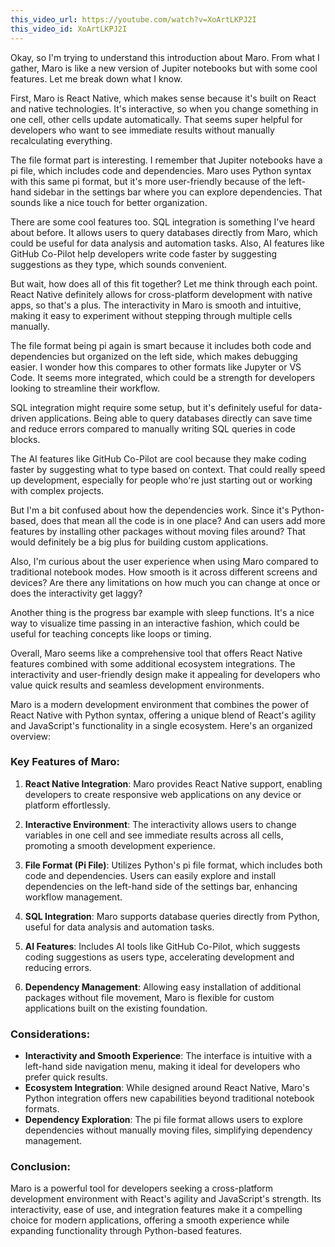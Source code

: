 ```yaml
---
this_video_url: https://youtube.com/watch?v=XoArtLKPJ2I
this_video_id: XoArtLKPJ2I
---
```

<think>
Okay, so I'm trying to understand this introduction about Maro. From what I gather, Maro is like a new version of Jupiter notebooks but with some cool features. Let me break down what I know.

First, Maro is React Native, which makes sense because it's built on React and native technologies. It's interactive, so when you change something in one cell, other cells update automatically. That seems super helpful for developers who want to see immediate results without manually recalculating everything.

The file format part is interesting. I remember that Jupiter notebooks have a pi file, which includes code and dependencies. Maro uses Python syntax with this same pi format, but it's more user-friendly because of the left-hand sidebar in the settings bar where you can explore dependencies. That sounds like a nice touch for better organization.

There are some cool features too. SQL integration is something I've heard about before. It allows users to query databases directly from Maro, which could be useful for data analysis and automation tasks. Also, AI features like GitHub Co-Pilot help developers write code faster by suggesting suggestions as they type, which sounds convenient.

But wait, how does all of this fit together? Let me think through each point. React Native definitely allows for cross-platform development with native apps, so that's a plus. The interactivity in Maro is smooth and intuitive, making it easy to experiment without stepping through multiple cells manually.

The file format being pi again is smart because it includes both code and dependencies but organized on the left side, which makes debugging easier. I wonder how this compares to other formats like Jupyter or VS Code. It seems more integrated, which could be a strength for developers looking to streamline their workflow.

SQL integration might require some setup, but it's definitely useful for data-driven applications. Being able to query databases directly can save time and reduce errors compared to manually writing SQL queries in code blocks.

The AI features like GitHub Co-Pilot are cool because they make coding faster by suggesting what to type based on context. That could really speed up development, especially for people who're just starting out or working with complex projects.

But I'm a bit confused about how the dependencies work. Since it's Python-based, does that mean all the code is in one place? And can users add more features by installing other packages without moving files around? That would definitely be a big plus for building custom applications.

Also, I'm curious about the user experience when using Maro compared to traditional notebook modes. How smooth is it across different screens and devices? Are there any limitations on how much you can change at once or does the interactivity get laggy?

Another thing is the progress bar example with sleep functions. It's a nice way to visualize time passing in an interactive fashion, which could be useful for teaching concepts like loops or timing.

Overall, Maro seems like a comprehensive tool that offers React Native features combined with some additional ecosystem integrations. The interactivity and user-friendly design make it appealing for developers who value quick results and seamless development environments.
</think>

Maro is a modern development environment that combines the power of React Native with Python syntax, offering a unique blend of React's agility and JavaScript's functionality in a single ecosystem. Here's an organized overview:

### Key Features of Maro:
1. **React Native Integration**: Maro provides React Native support, enabling developers to create responsive web applications on any device or platform effortlessly.

2. **Interactive Environment**: The interactivity allows users to change variables in one cell and see immediate results across all cells, promoting a smooth development experience.

3. **File Format (Pi File)**: Utilizes Python's pi file format, which includes both code and dependencies. Users can easily explore and install dependencies on the left-hand side of the settings bar, enhancing workflow management.

4. **SQL Integration**: Maro supports database queries directly from Python, useful for data analysis and automation tasks.

5. **AI Features**: Includes AI tools like GitHub Co-Pilot, which suggests coding suggestions as users type, accelerating development and reducing errors.

6. **Dependency Management**: Allowing easy installation of additional packages without file movement, Maro is flexible for custom applications built on the existing foundation.

### Considerations:
- **Interactivity and Smooth Experience**: The interface is intuitive with a left-hand side navigation menu, making it ideal for developers who prefer quick results.
- **Ecosystem Integration**: While designed around React Native, Maro's Python integration offers new capabilities beyond traditional notebook formats.
- **Dependency Exploration**: The pi file format allows users to explore dependencies without manually moving files, simplifying dependency management.

### Conclusion:
Maro is a powerful tool for developers seeking a cross-platform development environment with React's agility and JavaScript's strength. Its interactivity, ease of use, and integration features make it a compelling choice for modern applications, offering a smooth experience while expanding functionality through Python-based features.
